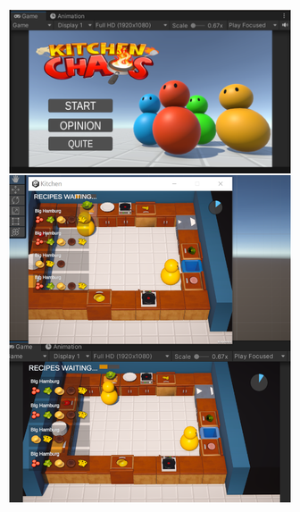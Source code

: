 ![image](https://github.com/ahiwjhb/Kitchen/blob/master/src/01.png)
![image](https://github.com/ahiwjhb/Kitchen/blob/master/src/02.png)